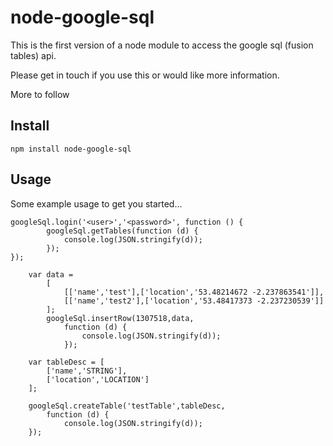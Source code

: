 # node-google-sql

This is the first version of a node module to access the google sql (fusion tables) api.

Please get in touch if you use this or would like more information.



More to follow

## Install
```
npm install node-google-sql
```

## Usage

Some example usage to get you started...


```
googleSql.login('<user>','<password>', function () {
		googleSql.getTables(function (d) {
			console.log(JSON.stringify(d));
		});
});
```

```
	var data =
		[
			[['name','test'],['location','53.48214672 -2.237863541']],
			[['name','test2'],['location','53.48417373 -2.237230539']]
        ];
		googleSql.insertRow(1307518,data,
			function (d) {
				console.log(JSON.stringify(d));
			});
```
```
	var tableDesc = [
		['name','STRING'],
		['location','LOCATION']
	];

	googleSql.createTable('testTable',tableDesc,
		function (d) {
			console.log(JSON.stringify(d));
	});

```
